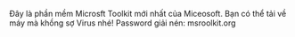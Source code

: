 Đây là phần mềm Microsft Toolkit mới nhất của Miceosoft. Bạn có thể tải về máy mà khồng sợ Virus nhé!
Password giải nén: msroolkit.org
